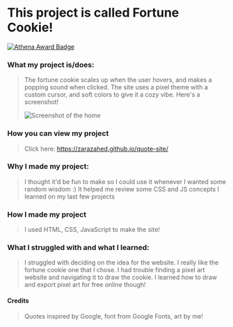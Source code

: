 # This project is called Fortune Cookie! 

[![Athena Award Badge](https://img.shields.io/endpoint?url=https%3A%2F%2Faward.athena.hackclub.com%2Fapi%2Fbadge)](https://award.athena.hackclub.com?utm_source=readme)

### What my project is/does:
> The fortune cookie scales up when the user hovers, and makes a popping sound when clicked.
> The site uses a pixel theme with a custom cursor, and soft colors to give it a cozy vibe.
> Here's a screenshot!
>
> ![Screenshot of the home](ss1.png)
>
### How you can view my project
> Click here: https://zarazahed.github.io/quote-site/
> 
### Why I made my project:
> I thought it'd be fun to make so I could use it whenever I wanted some random wisdom :)
> It helped me review some CSS and JS concepts I learned on my last few projects
> 
### How I made my project
> I used HTML, CSS, JavaScript to make the site!

### What I struggled with and what I learned:
> I struggled with deciding on the idea for the website. I really like the fortune cookie one that I chose.
> I had trouble finding a pixel art website and navigating it to draw the cookie.
> I learned how to draw and export pixel art for free online though!
>
#### Credits
> Quotes inspired by Google, font from Google Fonts, art by me!



